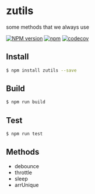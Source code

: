 # zutils
some methods that we always use

[![NPM version][npm-image]][npm-url]
[![npm](https://img.shields.io/npm/dt/zutils.svg)](https://www.npmjs.com/package/zutils)
[![codecov](https://codecov.io/gh/klren0312/zutils/branch/master/graph/badge.svg)](https://codecov.io/gh/klren0312/zutils)

[npm-image]: https://img.shields.io/badge/npm-v1.0.0-blue.svg
[npm-url]: https://www.npmjs.com/package/zutils

## Install
```bash
$ npm install zutils --save
```

## Build
```bash
$ npm run build
```

## Test
```bash
$ npm run test
```

## Methods

 - debounce
 - throttle
 - sleep
 - arrUnique


